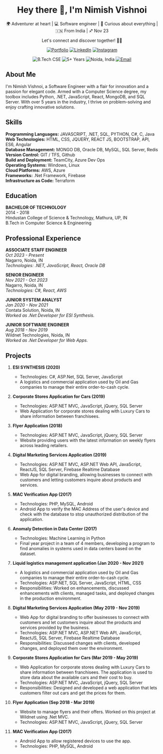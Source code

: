 <!--
**nimishvishnoi/nimishvishnoi** is a ✨ _special_ ✨ repository because its `README.md` (this file) appears on your GitHub profile.

Here are some ideas to get you started:

- 🔭 I’m currently working on ...
- 🌱 I’m currently learning ...
- 👯 I’m looking to collaborate on ...
- 🤔 I’m looking for help with ...
- 💬 Ask me about ...
- 📫 How to reach me: ...
- 😄 Pronouns: ...
- ⚡ Fun fact: ...
-->

<!-- Welcome Section -->
<div align="center">
  <h1>Hey there 👋, I'm Nimish Vishnoi</h1>
  <p>🌍 Adventurer at heart | 💻 Software engineer | 🤔 Curious about everything | 🇮🇳 From India | ♐️ Nov 23</p>
  <p>Let's connect and discover together! 🤝✨</p>
  <a href="https://nimishvishnoi.github.io"><img src="https://img.shields.io/badge/Portfolio-Visit-brightgreen" alt="Portfolio"/></a>
  <a href="https://www.linkedin.com/in/nimishvishnoi"><img src="https://img.shields.io/badge/LinkedIn-Connect-0077B5" alt="LinkedIn"/></a>
  <a href="https://www.instagram.com/nimish_vishnoi_"><img src="https://img.shields.io/badge/Instagram-Follow-ff69b4" alt="Instagram"/></a>
</div>

<!-- Badges Section -->
<p align="center">
  <img src="https://img.shields.io/badge/B.Tech-Computer%20Science%20%26%20Engineering-blue" alt="B.Tech CSE"/>
  <img src="https://img.shields.io/badge/Experience-5%20Years%202%20Months-brightgreen" alt="5+ Years"/>
  <img src="https://img.shields.io/badge/Location-Noida%2C%20India-orange" alt="Noida, India"/>
  <a href="mailto:nimish.vishnoi@rocketmail.com"><img src="https://img.shields.io/badge/Email-nimish.vishnoi%40gmail.com-important" alt="Email"/></a>
</p>

<!-- About Me Section -->
## About Me

I'm Nimish Vishnoi, a Software Engineer with a flair for innovation and a passion for elegant code. Armed with a Computer Science degree, my toolbox includes Python, .NET, JavaScript, React, MongoDB, and SQL Server. With over 5 years in the industry, I thrive on problem-solving and enjoy crafting innovative solutions.

<!-- Skills Section -->
## Skills

**Programming Languages:** JAVASCRIPT, .NET, SQL, PYTHON, C#, C, Java  
**Web Technologies:** HTML, CSS, JQUERY, REACT JS, BOOTSTRAP, API, ES6, Angular  
**Database Management:** MONGO DB, Oracle DB, MySQL, SQL Server, Redis  
**Version Control:** GIT / TFS, Github  
**Build and Deployment:** TeamCity, Azure Dev Ops  
**Operating Systems:** Windows, Linux  
**Cloud Platforms:** AWS, Azure  
**Frameworks:** .Net Framework, Firebase  
**Infrastructure as Code:** Terraform

<!-- Education Section -->
## Education

**BACHELOR OF TECHNOLOGY**  
2014 - 2018  
Hindustan College of Science & Technology, Mathura, UP, IN  
B.Tech in Computer Science & Engineering

<!-- Professional Experience Section -->
## Professional Experience

**ASSOCIATE STAFF ENGINEER**  
_Oct 2023 - Present_  
Nagarro, Noida, IN  
_Technologies: .NET, JavaScript, React, Oracle DB_

**SENIOR ENGINEER**  
_Nov 2021 - Oct 2023_  
Nagarro, Noida, IN  
_Technologies: C#, React, AWS_

**JUNIOR SYSTEM ANALYST**  
_Jan 2020 - Nov 2021_  
Contata Solution, Noida, IN  
_Worked as .Net Developer for ESI Synthesis._

**JUNIOR SOFTWARE ENGINEER**  
_Aug 2018 - Nov 2019_  
Wildnet Technologies, Noida, IN  
_Worked as .Net Developer for Web Apps._

<!-- Project Section -->
## Projects

1. **ESI SYNTHESIS (2020)**
   - Technologies: C#, ASP.Net, SQL Server, JavaScript
   - A logistics and commercial application used by Oil and Gas companies to manage their entire order-to-cash cycle.

2. **Corporate Stores Application for Cars (2019)**
   - Technologies: ASP.NET MVC, JavaScript, jQuery, SQL Server
   - Web Application for corporate stores dealing with Luxury Cars to share information between franchisees.

3. **Flyer Application (2018)**
   - Technologies: ASP.NET MVC, JavaScript, jQuery, SQL Server
   - Website providing users with the latest information on weekly flyers across leading retailers.

4. **Digital Marketing Services Application (2019)**
   - Technologies: ASP.NET MVC, ASP.NET Web API, JavaScript, ReactJS, SQL Server, Firebase Realtime Database
   - Web App for digital branding, allowing businesses to connect with customers and letting customers inquire about products and services.

5. **MAC Verification App (2017)**
   - Technologies: PHP, MySQL, Android
   - Android App to verify the MAC Address of the user's device and check with the database to stop unauthorized distribution of the application.

6. **Anomaly Detection in Data Center (2017)**
   - Technologies: Machine Learning in Python
   - Final year project in a team of 4 members, developing a program to find anomalies in systems used in data centers based on the dataset.

7. **Liquid logistics management application (Jan 2020 - Nov 2021)**
   - A logistics and commercial application used by Oil and Gas companies to manage their entire order-to-cash cycle.
   - Technologies: ASP.NET, SQL Server, JavaScript, HTML, CSS
   - Responsibilities: Worked on enhancements, discussed enhancements with clients, managed tasks, and deployed changes in the production environment.

8. **Digital Marketing Services Application (May 2019 - Nov 2019)**
   - Web App for digital branding to offer businesses to connect with customers and let customers inquire about the products and services provided by the business.
   - Technologies: ASP.NET MVC, ASP.NET Web API, JavaScript, ReactJS, SQL Server, Firebase Realtime Database
   - Responsibilities: Discussed changes with clients, developed changes, and deployed them over the environment.

9. **Corporate Stores Application for Cars (Mar 2019 - May 2019)**
   - Web Application for corporate stores dealing with Luxury Cars to share information between franchisees. The application is used to store data about the available cars and their cost to buy.
   - Technologies: ASP.NET MVC, JavaScript, jQuery, SQL Server
   - Responsibilities: Designed and developed a web application that lets customers filter out cars and get the prices for them.

10. **Flyer Application (Sep 2018 - Mar 2019)**
    - Website to manage flyers and their offers. Worked on this project at Wildnet using .Net MVC.
    - Technologies: ASP.NET MVC, JavaScript, jQuery, SQL Server

11. **MAC Verification App (2017)**
    - Android App to allow registered devices to use the app.
    - Technologies: PHP, MySQL, Android
